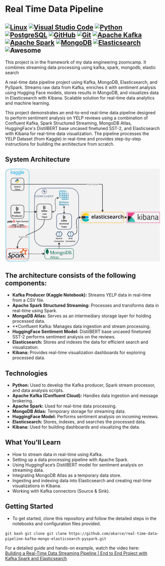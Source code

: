 # Real Time Data Pipeline
[![Linux](https://img.shields.io/badge/Linux-FCC624?logo=linux&logoColor=black)](#)
[![Visual Studio Code](https://img.shields.io/badge/Visual%20Studio%20Code-0078d7.svg?logo=visual-studio-code&logoColor=white)](#)
[![Python](https://img.shields.io/badge/Python-3776AB?logo=python&logoColor=white)](#)
[![PostgreSQL](https://img.shields.io/badge/PostgreSQL-316192?logo=postgresql&logoColor=white)](#)
[![GitHub](https://img.shields.io/badge/GitHub-%23121011.svg?logo=github&logoColor=white)](#)
[![Git](https://img.shields.io/badge/Git-F05032?logo=git&logoColor=white)](#)
[![Apache Kafka](https://img.shields.io/badge/Apache%20Kafka-231F20?logo=apachekafka&logoColor=white)](#)
[![Apache Spark](https://img.shields.io/badge/Apache%20Spark-E25A1C?logo=apachespark&logoColor=white)](#)
[![MongoDB](https://img.shields.io/badge/MongoDB-47A248?logo=mongodb&logoColor=white)](#)
[![Elasticsearch](https://img.shields.io/badge/Elasticsearch-005571?logo=elasticsearch&logoColor=white)](#)
![Awesome](https://img.shields.io/badge/Awesome-ffd700?logo=awesome&logoColor=black)
---
This project is in the framework of my data engineering zoomcamp. It combines streaming data processing using kafka, spark, mongodb, elastic search



A real-time  data pipeline project using Kafka, MongoDB, Elasticsearch, and PySpark. Streams raw data from Kafka, enriches it with sentiment analysis using Hugging Face models, stores results in MongoDB, and visualizes data in Elasticsearch with Kibana. Scalable solution for real-time data analytics and machine learning.

This project demonstrates an end-to-end real-time data pipeline designed to perform sentiment analysis on YELP reviews using a combination of Confluent Kafka, Spark Structured Streaming, MongoDB Atlas, HuggingFace's DistilBERT base uncased finetuned SST-2, and Elasticsearch with Kibana for real-time data visualization. The pipeline processes the YELP Dataset (from Kaggle) in real-time and provides step-by-step instructions for building the architecture from scratch.

## System Architecture

![System_architecture.png](final_yelp_overview2.jpg)


## The architecture consists of the following components:

- **Kafka Producer (Kaggle Notebook):** Streams YELP data in real-time from a CSV file.
- **Apache Spark Structured Streaming:** Processes and transforms data in real-time using Spark.
- **MongoDB Atlas:** Serves as an intermediary storage layer for holding processed data.
- **Confluent Kafka: Manages data ingestion and stream processing.
- **HuggingFace Sentiment Model:** DistilBERT base uncased finetuned SST-2 performs sentiment analysis on the reviews.
- **Elasticsearch:** Stores and indexes the data for efficient search and visualization.
- **Kibana:** Provides real-time visualization dashboards for exploring processed data.


## Technologies

- **Python:** Used to develop the Kafka producer, Spark stream processor, and data analysis scripts.
- **Apache Kafka (Confluent Cloud):** Handles data ingestion and message brokering.
- **Apache Spark:** Used for real-time data processing.
- **MongoDB Atlas:** Temporary storage for streaming data.
- **HuggingFace Model:** Performs sentiment analysis on incoming reviews.
- **Elasticsearch:** Stores, indexes, and searches the processed data.
- **Kibana:** Used for building dashboards and visualizing the data.

## What You'll Learn

- How to stream data in real-time using Kafka.
- Setting up a data processing pipeline with Apache Spark.
- Using HuggingFace’s DistilBERT model for sentiment analysis on streaming data.
- Integrating MongoDB Atlas as a temporary data store.
- Ingesting and indexing data into Elasticsearch and creating real-time visualizations in Kibana.
- Working with Kafka connectors (Source & Sink).

## Getting Started
- To get started, clone this repository and follow the detailed steps in the notebooks and configuration files provided.

```git bash git clone git clone https://github.com/akarce/real-time-data-pipeline-kafka-mongo-elasticsearch-pyspark.git```

For a detailed guide and hands-on example, watch the video here: \
[Building a Real-Time Data Streaming Pipeline | End to End Project with Kafka Spark and Elasticsearch
](https://youtu.be/RQ7nnobb1N0)
